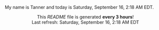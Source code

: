 My name is Tanner and today is Saturday, September 16, 2:18 AM EDT.

<p align="center">This <i>README</i> file is generated <b>every 3 hours</b>!</br>Last refresh: Saturday, September 16, 2:18 AM EDT<br /></p>
